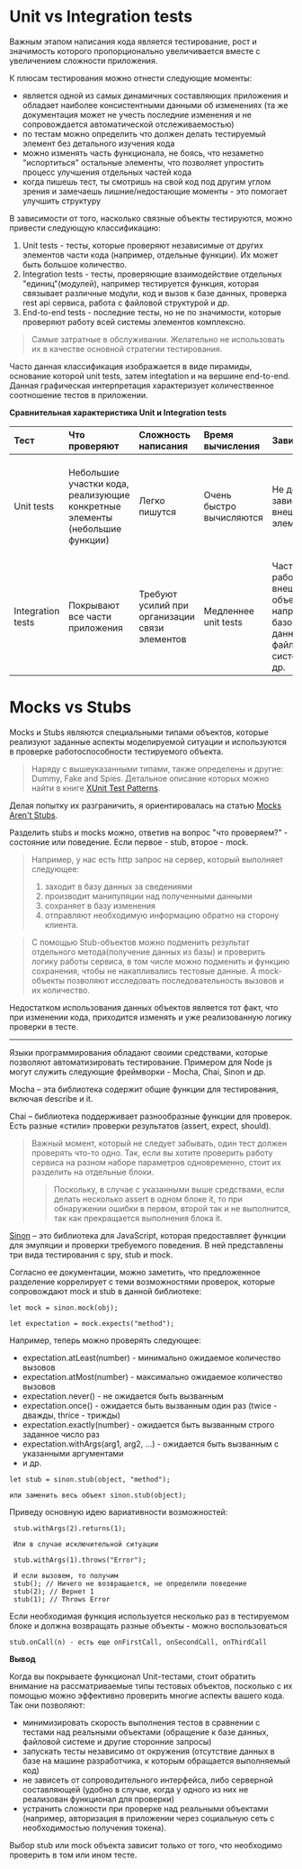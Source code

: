 # Unit vs Integration tests

Важным этапом написания кода является тестирование, рост и значимость которого пропорционально увеличивается вместе с увеличением сложности приложения. 

К плюсам тестирования можно отнести следующие моменты:
* является одной из самых динамичных составляющих приложения и обладает наиболее консистентными данными об изменениях (та же документация может не учесть последние изменения и не сопровождается автоматической отслеживаемостью)
* по тестам можно определить что должен делать тестируемый элемент без детального изучения кода
* можно изменять часть функционала, не боясь, что незаметно "испортиться" остальные элементы, что позволяет упростить процесс улучшения отдельных частей кода
* когда пишешь тест, ты смотришь на свой код под другим углом зрения и замечаешь лишние/недостающие моменты - это помогает улучшить структуру

В зависимости от того, насколько связные объекты тестируются, можно привести следующую классификацию:

1. Unit tests - тесты, которые проверяют независимые от других элементов части кода (например, отдельные функции). Их может быть большое количество.
2. Integration tests - тесты, проверяющие взаимодействие отдельных "единиц"(модулей), например тестируется функция, которая связывает различные модули, код и вызов к базе данных, проверка rest api сервиса, работа с файловой структурой и др.
3. End-to-end tests - последние тесты, но не по значимости, которые проверяют работу всей системы элементов комплексно. 
>Самые затратные в обслуживании. Желательно не использовать их в качестве основной стратегии тестирования. 

Часто данная классификация изображается в виде пирамиды, основание которой unit tests, затем integtation и на вершине end-to-end. Данная графическая интерпретация характеризует количественное соотношение тестов в приложении.

**Сравнительная характеристика Unit и Integration tests**

| Тест | Что проверяют | Сложность написания | Время вычисления | Зависимости | Назначение |
| :---        |     :---      |         :--- | :---       |     :---    |         :--- |
| Unit tests   | Небольшие участки кода, реализующие конкретные элементы (небольшие функции)     | Легко пишутся |Очень быстро вычисляются    | Не должны зависеть от внешних элементов   | Проверка корректности логики отдельных частей, показывает изменения о которых "забыли"     | git status    |
| Integration tests     | Покрывают все части приложения     | Требуют усилий при организации связи элементов      | Медленнее unit tests     | Часто работают с внешними объектами, например с базой данных, файловой системой и др.       | Проверка взаимосвязи различных элементов системы, имитация реальной работы с тестируемой точкой(фокусом)      |


# Mocks vs Stubs

Mocks и Stubs являются специальными типами объектов, которые реализуют заданные аспекты моделируемой ситуации и используются в проверке работоспособности тестируемого объекта.
> Наряду с вышеуказанными типами, также определены и другие: Dummy, Fake and Spies. Детальное описание которых можно найти в книге [XUnit Test Patterns](http://xunitpatterns.com).

Делая попытку их разграничить, я ориентировалась на статью [Mocks Aren't Stubs](https://www.martinfowler.com/articles/mocksArentStubs.html). 

Разделить stubs и mocks можно, ответив на  вопрос "что проверяем?" - состояние или поведение. Если первое - stub, второе - mock. 
> Например, у нас есть http запрос на сервер, который выполняет следующее:
>1. заходит в базу данных за сведениями
>2. производит манипуляции над полученными данными
>3. сохраняет в базу изменения
>4. отправляют необходимую информацию обратно на сторону клиента. 

>С помощью Stub-объектов можно подменить результат отдельного метода(получение данных из базы) и проверить логику работы сервиса, в том числе можно подменить и функцию сохранения, чтобы не накапливались тестовые данные. А mock-объекты позволяют исследовать последовательность вызовов и их количество. 

Недостатком использования данных объектов является тот факт, что при изменении кода, приходится изменять и уже реализованную логику проверки в тесте.

*****

Языки программирования обладают своими средствами, которые позволяют автоматизировать тестирование. Примером для Node js могут служить следующие фреймворки - Mocha, Chai, Sinon и др.

Mocha – эта библиотека содержит общие функции для тестирования, включая describe и it.

Chai – библиотека поддерживает разнообразные функции для проверок. Есть разные «стили» проверки результатов (assert, expect, should).

>Важный момент, который не следует забывать, один тест должен проверять что-то одно. Так, если вы хотите проверить работу сервиса на разном наборе параметров одновременно, стоит их разделить на отдельные блоки. 
>>Поскольку, в случае с указанными выше средствами, если делать несколько assert в одном блоке it, то при обнаружении ошибки в первом, второй так и не выполнится, так как прекращается выполнения блока it.

[Sinon](http://sinonjs.org) – это библиотека для JavaScript, которая предоставляет функции для эмуляции и проверки требуемого поведения. В ней представлены три вида тестирования с spy, stub и mock. 

Согласно ее документации, можно заметить, что предложенное разделение коррелирует с теми возможностями проверок, которые сопровождают mock и stub в данной библиотеке:

```
let mock = sinon.mock(obj);

let expectation = mock.expects("method");
```
Например, теперь можно проверять следующее:
* expectation.atLeast(number) - минимально ожидаемое количество вызовов
* expectation.atMost(number) - максимально ожидаемое количество вызовов
* expectation.never() - не ожидается быть вызванным
* expectation.once() - ожидается быть вызванным один раз (twice - дважды, thrice - трижды)
* expectation.exactly(number) - ожидается быть вызванным строго заданное число раз
* expectation.withArgs(arg1, arg2, ...) - ожидается быть вызванным с указанными аргументами
* и др.

```
let stub = sinon.stub(object, "method");

или заменить весь объект sinon.stub(object);
```
Приведу основную идею вариативности возможностей:

	 stub.withArgs(2).returns(1);
     
     Или в случае исключительной ситуации
     
     stub.withArgs(1).throws("Error");
     
     И если вызовем, то получим
     stub(); // Ничего не возвращается, не определили поведение
     stub(2); // Вернет 1
     stub(1); // Throws Error

Если необходимая функция используется несколько раз в тестируемом блоке и должна возвращать разные объекты - можно воспользоваться

	stub.onCall(n) - есть еще onFirstCall, onSecondCall, onThirdCall

**Вывод**

Когда вы покрываете функционал Unit-тестами, стоит обратить внимание на рассматриваемые типы тестовых объектов, посколько с их помощью можно эффективно проверить многие аспекты вашего кода. Так они позволяют:
* минимизировать скорость выполнения тестов в сравнении с тестами над реальными объектами (обращение к базе данных, файловой системе и другие сторонние запросы)
* запускать тесты независимо от окружения (отсутствие данных в базе на машине разработчика, к которым обращается выполняемый код)
* не зависеть от сопроводительного интерфейса, либо серверной составляющей (удобно в случае, когда у одного из них не реализован функционал для проверки) 
* устранить сложности при проверке над реальными объектами (например, авторизация в приложении через социальную сеть с необходимостью получения токена).

Выбор stub или mock объекта зависит только от того, что необходимо проверить в том или ином тесте. 
